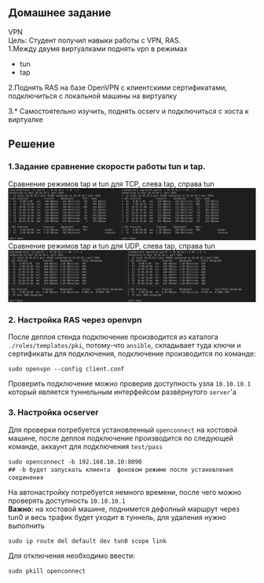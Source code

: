 ## Домашнее задание  
VPN   
Цель: Студент получил навыки работы с VPN, RAS.   
1.Между двумя виртуалками поднять vpn в режимах  
- tun  
- tap  

2.Поднять RAS на базе OpenVPN с клиентскими сертификатами, подключиться с локальной машины на виртуалку   

3.\* Самостоятельно изучить, поднять ocserv и подключиться с хоста к виртуалке   

## Решение  
[tap_tcp]: https://github.com/dbudakov/24.VPN/blob/master/images/homework/v1/iperf_tap_tcp.png
[tap_udp]: https://github.com/dbudakov/24.VPN/blob/master/images/homework/v1/iperf_tap_udp.png
[tun_tcp]: https://github.com/dbudakov/24.VPN/blob/master/images/homework/v1/iperf_tun_tcp.png
[tun_udp]: https://github.com/dbudakov/24.VPN/blob/master/images/homework/v1/iperf_tun_udp.png
[tcp]: https://github.com/dbudakov/24.VPN/blob/master/images/homework/v1/tcp.png
[udp]: https://github.com/dbudakov/24.VPN/blob/master/images/homework/v1/udp.png

### 1.Задание сравнение скорости работы tun и tap. 
Cравнение режимов tap и tun для TCP, слева tap, справа tun   
![tcp]
Cравнение режимов tap и tun для UDP, слева tap, справа tun    
![udp]

### 2. Настройка RAS через openvpn
После деплоя стенда подключение производится из каталога `./roles/templates/pki`, потому-что `ansible`, складывает туда ключи и сертификаты для подключения, подключение производится по команде:  
```
sudo openvpn --config client.conf 
``` 
Проверить подключение можно проверив доступность узла `10.10.10.1`  который является туннельным интерфейсом развёрнутого `server`'a    
### 3. Настройка ocserver
Для проверки потребуется установленный `openconnect` на хостовой машине, после деплоя подключение производится по следующей команде, аккаунт для подключения `test/pass`
```
sudo openconnect -b 192.168.10.10:8090  
## -b будет запускать клиента  фоновом режиме после установления соединения
```
На автонастройку потребуется немного времени, после чего можно проверять доступность `10.10.10.1`  
**Вaжно:** на хостовой машине, поднимется дефолный маршрут через tun0 и весь трафик будет уходит в туннель, для удаления нужно выполнить   
```
sudo ip route del default dev tun0 scope link
```
Для отключения необходимо ввести:  
```
sudo pkill openconnect
```
